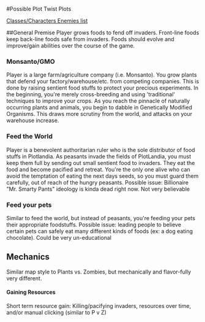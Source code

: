 #Possible Plot Twist Plots

[Classes/Characters Enemies list](https://docs.google.com/spreadsheets/d/1kaomcQkceVAOTYUQdjRibMUL1o5Nvny7AD1YXOAce5M/edit#gid=0)

##General Premise
Player grows foods to fend off invaders. Front-line foods keep back-line foods safe from invaders. Foods should evolve and improve/gain abilities over the course of the game.

### Monsanto/GMO
Player is a large farm/agriculture company (i.e. Monsanto). You grow plants that defend your factory/warehouse/etc. from competing companies.
This is done by raising sentient food stuffs to protect your precious experiments. In the beginning, you're merely cross-breeding and using 'traditional' techniques to improve your crops.
As you reach the pinnacle of naturally occurring plants and animals, you begin to dabble in Genetically Modified Organisms. This draws more scrutiny from the world, and attacks on your warehouse increase.

### Feed the World
Player is a benevolent authoritarian ruler who is the sole distributor of food stuffs in Plotlandia. As peasants invade the fields of PlotLandia, you must keep them full by sending out small sentient food to invaders.
They eat the food and become pacified and retreat. You're the only one alive who can avoid the temptation of eating the next days seeds, so you must guard them carefully, out of reach of the hungry peasants.
Possible issue: Billionaire "Mr. Smarty Pants" ideology is kinda dead right now. Not very believable

### Feed your pets
Similar to feed the world, but instead of peasants, you're feeding your pets their appropriate foodstuffs. 
Possible issue: leading people to believe certain pets can safely eat many different kinds of foods (ex: a dog eating chocolate). Could be very un-educational

## Mechanics
Similar map style to Plants vs. Zombies, but mechanically and flavor-fully very different.

#### Gaining Resources
Short term resource gain: Killing/pacifying invaders, resources over time, and/or manual clicking (similar to P v Z)